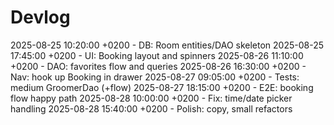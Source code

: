# Devlog
2025-08-25 10:20:00 +0200 - DB: Room entities/DAO skeleton
2025-08-25 17:45:00 +0200 - UI: Booking layout and spinners
2025-08-26 11:10:00 +0200 - DAO: favorites flow and queries
2025-08-26 16:30:00 +0200 - Nav: hook up Booking in drawer
2025-08-27 09:05:00 +0200 - Tests: medium GroomerDao (+flow)
2025-08-27 18:15:00 +0200 - E2E: booking flow happy path
2025-08-28 10:00:00 +0200 - Fix: time/date picker handling
2025-08-28 15:40:00 +0200 - Polish: copy, small refactors
